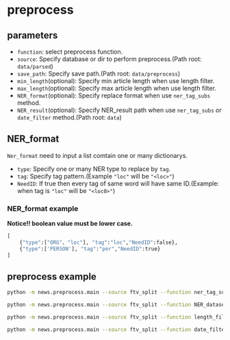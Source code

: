 # preprocess

## parameters

- `function`: select preprocess function.
- `source`: Specify database or dir to perform preprocess.(Path root: `data/parsed`)
- `save_path`: Specify save path.(Path root: `data/preprocess`)
- `min_length`(optional): Specify min article length when use length filter.
- `max_length`(optional): Specify max article length when use length filter.
- `NER_format`(optional): Specify replace format when use `ner_tag_subs` method.
- `NER_result`(optional): Specify NER_result path when use `ner_tag_subs` or `date_filter` method.(Path root: `data`)

## NER_format

`Ner_format` need to input a list comtain one or many dictionarys.

- `type`: Specify one or many NER type to replace by `tag`.
- `tag`: Specify tag pattern.(Example `"loc"` will be `"<loc>"`)
- `NeedID`: If true then every tag of same word will have same ID.(Example: when tag is `"loc"` will be `"<loc0>"`)

### NER_format example

**Notice!! boolean value must be lower case.**

```python
[
    {"type":["ORG"、"loc"], "tag":"loc","NeedID":false},
    {"type":['PERSON'], "tag":"per","NeedID":true}
]
```

## preprocess example
```sh
python -m news.preprocess.main --source ftv_split --function ner_tag_subs --save_path ftv_ner_subs --NER_format '[{"type":["ORG"],"tag":"org","NeedID":true}]' --NER_result ftv_NER_result

python -m news.preprocess.main --source ftv_split --function NER_dataset --save_path ftv_NER_result

python -m news.preprocess.main --source ftv_split --function length_filter --save_path ftv_len --min_length 200 --max_length 1000

python -m news.preprocess.main --source ftv_split --function date_filter --save_path date --NER_result ftv_NER_result
```